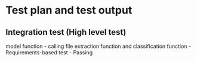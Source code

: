 # Test plan and test output

## Integration test (High level test)

model function - calling file extraction function and classification function - Requirements-based test - Passing
